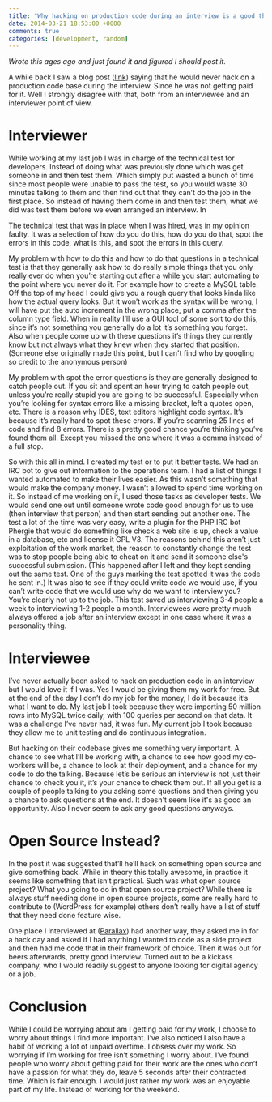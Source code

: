 ```yaml
---
title: "Why hacking on production code during an interview is a good thing"
date: 2014-03-21 18:53:00 +0000
comments: true
categories: [development, random]
---
```

*Wrote this ages ago and just found it and figured I should post it.*

A while back I saw a blog post ([link](http://hownottohireadeveloper.blogspot.co.uk/2013/11/no-i-will-not-hack-on-your-codebase-for-free.html)) saying that he would never hack on a production code base during the interview. Since he was not getting paid for it. Well I strongly disagree with that, both from an interviewee and an interviewer point of view.

<!-- more -->

# Interviewer

While working at my last job I was in charge of the technical test for developers. Instead of doing what was previously done which was get someone in and then test them. Which simply put wasted a bunch of time since most people were unable to pass the test, so you would waste 30 minutes talking to them and then find out that they can’t do the job in the first place. So instead of having them come in and then test them, what we did was test them before we even arranged an interview. In

The technical test that was in place when I was hired, was in my opinion faulty. It was a selection of how do you do this, how do you do that, spot the errors in this code, what is this, and spot the errors in this query.

My problem with how to do this and how to do that questions in a technical test is that they generally ask how to do really simple things that you only really ever do when you’re starting out after a while you start automating to the point where you never do it. For example how to create a MySQL table. Off the top of my head I could give you a rough query that looks kinda like how the actual query looks. But it won’t work as the syntax will be wrong, I will have put the auto increment in the wrong place, put a comma after the column type field. When in reality I’ll use a GUI tool of some sort to do this, since it’s not something you generally do a lot it’s something you forget. Also when people come up with these questions it’s things they currently know but not always what they knew when they started that position. (Someone else originally made this point, but I can't find who by googling so credit to the anonymous person)

My problem with spot the error questions is they are generally designed to catch people out. If you sit and spent an hour trying to catch people out, unless you’re really stupid you are going to be successful. Especially when you’re looking for syntax errors like a missing bracket, left a quotes open, etc. There is a reason why IDES, text editors highlight code syntax. It’s because it’s really hard to spot these errors. If you’re scanning 25 lines of code and find 8 errors. There is a pretty good chance you’re thinking you’ve found them all. Except you missed the one where it was a comma instead of a full stop. 

So with this all in mind. I created my test or to put it better tests. We had an IRC bot to give out information to the operations team. I had a list of things I wanted automated to make their lives easier. As this wasn’t something that would make the company money. I wasn’t allowed to spend time working on it. So instead of me working on it, I used those tasks as developer tests. We would send one out until someone wrote code good enough for us to use (then interview that person) and then start sending out another one. The test a lot of the time was very easy, write a plugin for the PHP IRC bot Phergie that would do something like check a web site is up, check a value in a database, etc and license it GPL V3. The reasons behind this aren’t just exploitation of the work market, the reason to constantly change the test was to stop people being able to cheat on it and send it someone else's successful submission. (This happened after I left and they kept sending out the same test. One of the guys marking the test spotted it was the code he sent in.) It was also to see if they could write code we would use, if you can’t write code that we would use why do we want to interview you? You’re clearly not up to the job. This test saved us interviewing 3-4 people a week to interviewing 1-2 people a month. Interviewees were pretty much always offered a job after an interview except in one case where it was a personality thing.

# Interviewee

I’ve never actually been asked to hack on production code in an interview but I would love it if I was. Yes I would be giving them my work for free. But at the end of the day I don’t do my job for the money, I do it because it’s what I want to do. My last job I took because they were importing 50 million rows into MySQL twice daily, with 100 queries per second on that data. It was a challenge I’ve never had, it was fun. My current job I took because they allow me to unit testing and do continuous integration. 

But hacking on their codebase gives me something very important. A chance to see what I’ll be working with, a chance to see how good my co-workers will be, a chance to look at their deployment, and a chance for my code to do the talking. Because let’s be serious an interview is not just their chance to check you it, it’s your chance to check them out. If all you get is a couple of people talking to you asking some questions and then giving you a chance to ask questions at the end. It doesn't seem like it's as good an opportunity. Also I never seem to ask any good questions anyways. 

# Open Source Instead?

In the post it was suggested that’ll he’ll hack on something open source and give something back. While in theory this totally awesome, in practice it seems like something that isn’t practical. Such was what open source project? What you going to do in that open source project? While there is always stuff needing done in open source projects, some are really hard to contribute to (WordPress for example) others don’t really have a list of stuff that they need done feature wise.

One place I interviewed at ([Parallax](http://parall.ax)) had another way, they asked me in for a hack day and asked if I had anything I wanted to code as a side project and then had me code that in their framework of choice. Then it was out for beers afterwards, pretty good interview. Turned out to be a kickass company, who I would readily suggest to anyone looking for digital agency or a job. 

# Conclusion

While I could be worrying about am I getting paid for my work, I choose to worry about things I find more important. I’ve also noticed I also have a habit of working a lot of unpaid overtime. I obsess over my work. So worrying if I’m working for free isn’t something I worry about. I’ve found people who worry about getting paid for their work are the ones who don’t have a passion for what they do, leave 5 seconds after their contracted time. Which is fair enough. I would just rather my work was an enjoyable part of my life. Instead of working for the weekend.
